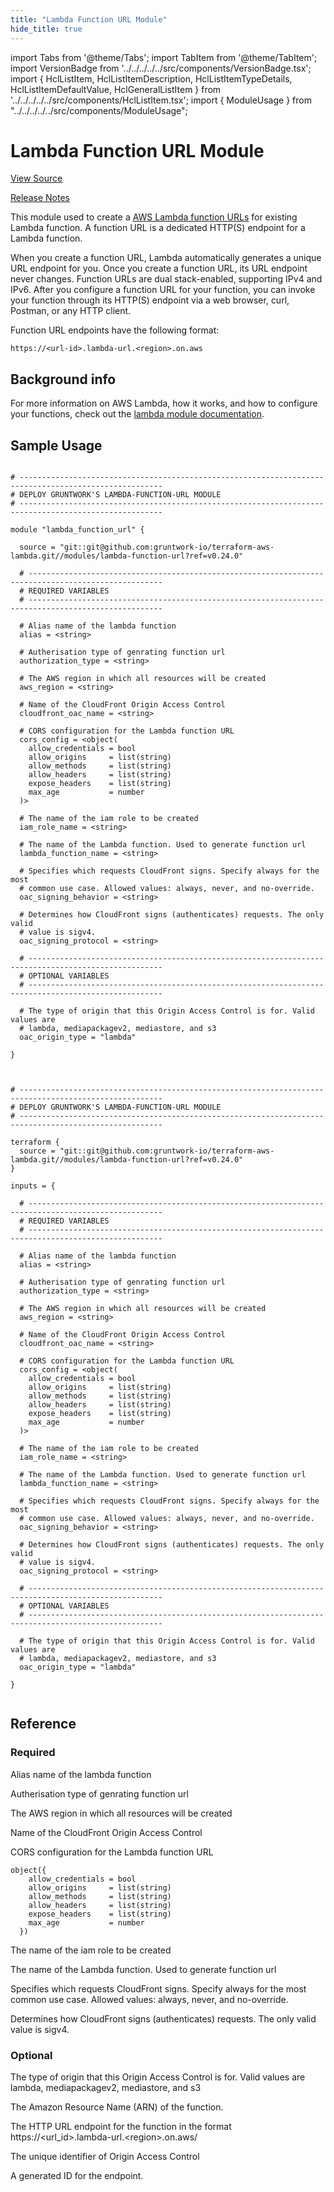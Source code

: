 ```yaml
---
title: "Lambda Function URL Module"
hide_title: true
---
```


import Tabs from '@theme/Tabs';
import TabItem from '@theme/TabItem';
import VersionBadge from '../../../../../src/components/VersionBadge.tsx';
import { HclListItem, HclListItemDescription, HclListItemTypeDetails, HclListItemDefaultValue, HclGeneralListItem } from '../../../../../src/components/HclListItem.tsx';
import { ModuleUsage } from "../../../../../src/components/ModuleUsage";

<VersionBadge repoTitle="AWS Lambda" version="0.24.0" lastModifiedVersion="0.24.0"/>

# Lambda Function URL Module

<a href="https://github.com/gruntwork-io/terraform-aws-lambda/tree/v0.24.0/modules/lambda-function-url" className="link-button" title="View the source code for this module in GitHub.">View Source</a>

<a href="https://github.com/gruntwork-io/terraform-aws-lambda/releases/tag/v0.24.0" className="link-button" title="Release notes for only versions which impacted this module.">Release Notes</a>

This module used to create a [AWS Lambda function URLs](https://docs.aws.amazon.com/lambda/latest/dg/lambda-urls.html) for existing Lambda function. A function URL is a dedicated HTTP(S) endpoint for a Lambda function.

When you create a function URL, Lambda automatically generates a unique URL endpoint for you. Once you create a function URL, its URL endpoint never changes. Function URLs are dual stack-enabled, supporting IPv4 and IPv6. After you configure a function URL for your function, you can invoke your function through its HTTP(S) endpoint via a web browser, curl, Postman, or any HTTP client.

Function URL endpoints have the following format:

```
https://<url-id>.lambda-url.<region>.on.aws
```

## Background info

For more information on AWS Lambda, how it works, and how to configure your functions, check out the [lambda module
documentation](https://github.com/gruntwork-io/terraform-aws-lambda/tree/v0.24.0/modules/lambda).

## Sample Usage

<Tabs>
<TabItem value="terraform" label="Terraform" default>

```hcl title="main.tf"

# ------------------------------------------------------------------------------------------------------
# DEPLOY GRUNTWORK'S LAMBDA-FUNCTION-URL MODULE
# ------------------------------------------------------------------------------------------------------

module "lambda_function_url" {

  source = "git::git@github.com:gruntwork-io/terraform-aws-lambda.git//modules/lambda-function-url?ref=v0.24.0"

  # ----------------------------------------------------------------------------------------------------
  # REQUIRED VARIABLES
  # ----------------------------------------------------------------------------------------------------

  # Alias name of the lambda function
  alias = <string>

  # Autherisation type of genrating function url
  authorization_type = <string>

  # The AWS region in which all resources will be created
  aws_region = <string>

  # Name of the CloudFront Origin Access Control
  cloudfront_oac_name = <string>

  # CORS configuration for the Lambda function URL
  cors_config = <object(
    allow_credentials = bool
    allow_origins     = list(string)
    allow_methods     = list(string)
    allow_headers     = list(string)
    expose_headers    = list(string)
    max_age           = number
  )>

  # The name of the iam role to be created
  iam_role_name = <string>

  # The name of the Lambda function. Used to generate function url
  lambda_function_name = <string>

  # Specifies which requests CloudFront signs. Specify always for the most
  # common use case. Allowed values: always, never, and no-override.
  oac_signing_behavior = <string>

  # Determines how CloudFront signs (authenticates) requests. The only valid
  # value is sigv4.
  oac_signing_protocol = <string>

  # ----------------------------------------------------------------------------------------------------
  # OPTIONAL VARIABLES
  # ----------------------------------------------------------------------------------------------------

  # The type of origin that this Origin Access Control is for. Valid values are
  # lambda, mediapackagev2, mediastore, and s3
  oac_origin_type = "lambda"

}


```

</TabItem>
<TabItem value="terragrunt" label="Terragrunt" default>

```hcl title="terragrunt.hcl"

# ------------------------------------------------------------------------------------------------------
# DEPLOY GRUNTWORK'S LAMBDA-FUNCTION-URL MODULE
# ------------------------------------------------------------------------------------------------------

terraform {
  source = "git::git@github.com:gruntwork-io/terraform-aws-lambda.git//modules/lambda-function-url?ref=v0.24.0"
}

inputs = {

  # ----------------------------------------------------------------------------------------------------
  # REQUIRED VARIABLES
  # ----------------------------------------------------------------------------------------------------

  # Alias name of the lambda function
  alias = <string>

  # Autherisation type of genrating function url
  authorization_type = <string>

  # The AWS region in which all resources will be created
  aws_region = <string>

  # Name of the CloudFront Origin Access Control
  cloudfront_oac_name = <string>

  # CORS configuration for the Lambda function URL
  cors_config = <object(
    allow_credentials = bool
    allow_origins     = list(string)
    allow_methods     = list(string)
    allow_headers     = list(string)
    expose_headers    = list(string)
    max_age           = number
  )>

  # The name of the iam role to be created
  iam_role_name = <string>

  # The name of the Lambda function. Used to generate function url
  lambda_function_name = <string>

  # Specifies which requests CloudFront signs. Specify always for the most
  # common use case. Allowed values: always, never, and no-override.
  oac_signing_behavior = <string>

  # Determines how CloudFront signs (authenticates) requests. The only valid
  # value is sigv4.
  oac_signing_protocol = <string>

  # ----------------------------------------------------------------------------------------------------
  # OPTIONAL VARIABLES
  # ----------------------------------------------------------------------------------------------------

  # The type of origin that this Origin Access Control is for. Valid values are
  # lambda, mediapackagev2, mediastore, and s3
  oac_origin_type = "lambda"

}


```

</TabItem>
</Tabs>




## Reference

<Tabs>
<TabItem value="inputs" label="Inputs" default>

### Required

<HclListItem name="alias" requirement="required" type="string">
<HclListItemDescription>

Alias name of the lambda function

</HclListItemDescription>
</HclListItem>

<HclListItem name="authorization_type" requirement="required" type="string">
<HclListItemDescription>

Autherisation type of genrating function url

</HclListItemDescription>
</HclListItem>

<HclListItem name="aws_region" requirement="required" type="string">
<HclListItemDescription>

The AWS region in which all resources will be created

</HclListItemDescription>
</HclListItem>

<HclListItem name="cloudfront_oac_name" requirement="required" type="string">
<HclListItemDescription>

Name of the CloudFront Origin Access Control

</HclListItemDescription>
</HclListItem>

<HclListItem name="cors_config" requirement="required" type="object(…)">
<HclListItemDescription>

CORS configuration for the Lambda function URL

</HclListItemDescription>
<HclListItemTypeDetails>

```hcl
object({
    allow_credentials = bool
    allow_origins     = list(string)
    allow_methods     = list(string)
    allow_headers     = list(string)
    expose_headers    = list(string)
    max_age           = number
  })
```

</HclListItemTypeDetails>
</HclListItem>

<HclListItem name="iam_role_name" requirement="required" type="string">
<HclListItemDescription>

The name of the iam role to be created

</HclListItemDescription>
</HclListItem>

<HclListItem name="lambda_function_name" requirement="required" type="string">
<HclListItemDescription>

The name of the Lambda function. Used to generate function url

</HclListItemDescription>
</HclListItem>

<HclListItem name="oac_signing_behavior" requirement="required" type="string">
<HclListItemDescription>

Specifies which requests CloudFront signs. Specify always for the most common use case. Allowed values: always, never, and no-override.

</HclListItemDescription>
</HclListItem>

<HclListItem name="oac_signing_protocol" requirement="required" type="string">
<HclListItemDescription>

Determines how CloudFront signs (authenticates) requests. The only valid value is sigv4.

</HclListItemDescription>
</HclListItem>

### Optional

<HclListItem name="oac_origin_type" requirement="optional" type="string">
<HclListItemDescription>

The type of origin that this Origin Access Control is for. Valid values are lambda, mediapackagev2, mediastore, and s3

</HclListItemDescription>
<HclListItemDefaultValue defaultValue="&quot;lambda&quot;"/>
</HclListItem>

</TabItem>
<TabItem value="outputs" label="Outputs">

<HclListItem name="function_arn">
<HclListItemDescription>

The Amazon Resource Name (ARN) of the function.

</HclListItemDescription>
</HclListItem>

<HclListItem name="function_url">
<HclListItemDescription>

The HTTP URL endpoint for the function in the format https://&lt;url_id>.lambda-url.&lt;region>.on.aws/

</HclListItemDescription>
</HclListItem>

<HclListItem name="oac_id">
<HclListItemDescription>

The unique identifier of Origin Access Control

</HclListItemDescription>
</HclListItem>

<HclListItem name="url_id">
<HclListItemDescription>

A generated ID for the endpoint.

</HclListItemDescription>
</HclListItem>

</TabItem>
</Tabs>


<!-- ##DOCS-SOURCER-START
{
  "originalSources": [
    "https://github.com/gruntwork-io/terraform-aws-lambda/tree/v0.24.0/modules/lambda-function-url/readme.md",
    "https://github.com/gruntwork-io/terraform-aws-lambda/tree/v0.24.0/modules/lambda-function-url/variables.tf",
    "https://github.com/gruntwork-io/terraform-aws-lambda/tree/v0.24.0/modules/lambda-function-url/outputs.tf"
  ],
  "sourcePlugin": "module-catalog-api",
  "hash": "0379015a3cee7d825cfca963fbb9cd1f"
}
##DOCS-SOURCER-END -->
